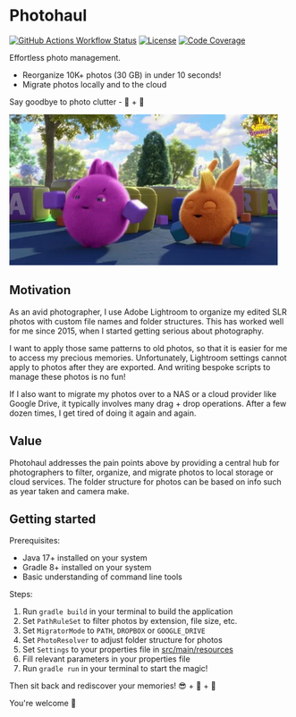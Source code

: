 # Photohaul

[![GitHub Actions Workflow Status](https://img.shields.io/github/actions/workflow/status/huangsam/photohaul/ci.yml)](https://github.com/huangsam/photohaul/actions)
[![License](https://img.shields.io/github/license/huangsam/photohaul)](https://github.com/huangsam/photohaul/blob/main/LICENSE)
[![Code Coverage](https://img.shields.io/codecov/c/github/huangsam/photohaul)](https://codecov.io/gh/huangsam/photohaul)

Effortless photo management.

- Reorganize 10K+ photos (30 GB) in under 10 seconds!
- Migrate photos locally and to the cloud

Say goodbye to photo clutter - 👋 + 🚀

![Sunny Bunny Tidy Up](sunny-bunny-tidy-up.webp)

## Motivation

As an avid photographer, I use Adobe Lightroom to organize my edited SLR
photos with custom file names and folder structures. This has worked well
for me since 2015, when I started getting serious about photography.

I want to apply those same patterns to old photos, so that it is easier
for me to access my precious memories. Unfortunately, Lightroom settings
cannot apply to photos after they are exported. And writing bespoke
scripts to manage these photos is no fun!

If I also want to migrate my photos over to a NAS or a cloud provider
like Google Drive, it typically involves many drag + drop operations.
After a few dozen times, I get tired of doing it again and again.

## Value

Photohaul addresses the pain points above by providing a central hub
for photographers to filter, organize, and migrate photos to local
storage or cloud services. The folder structure for photos can be based
on info such as year taken and camera make.

## Getting started

Prerequisites:

- Java 17+ installed on your system
- Gradle 8+ installed on your system
- Basic understanding of command line tools

Steps:

1. Run `gradle build` in your terminal to build the application
2. Set `PathRuleSet` to filter photos by extension, file size, etc.
3. Set `MigratorMode` to `PATH`, `DROPBOX` or `GOOGLE_DRIVE`
4. Set `PhotoResolver` to adjust folder structure for photos
5. Set `Settings` to your properties file in [src/main/resources](src/main/resources)
6. Fill relevant parameters in your properties file
7. Run `gradle run` in your terminal to start the magic!

Then sit back and rediscover your memories! 😎 + 🍹 + 🌴

You're welcome 🙏
